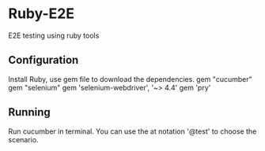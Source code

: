 # Ruby-E2E
E2E testing using ruby tools

<h2>Configuration</h2>
Install Ruby, use gem file to download the dependencies.
gem "cucumber"
gem "selenium"
gem 'selenium-webdriver', '~> 4.4'
gem 'pry'

<h2>Running</h2>
Run cucumber in terminal. You can use the at notation '@test' to choose the scenario.